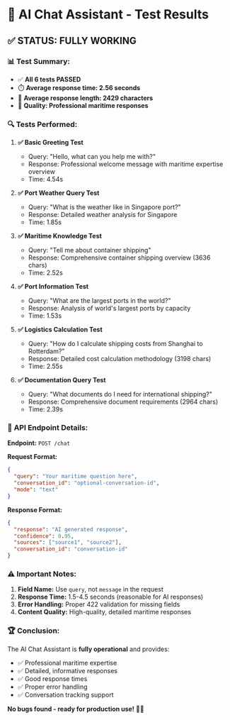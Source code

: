 # 🤖 AI Chat Assistant - Test Results

## ✅ **STATUS: FULLY WORKING**

### 📊 **Test Summary:**
- ✅ **All 6 tests PASSED**
- ⏱️ **Average response time: 2.56 seconds**
- 📄 **Average response length: 2429 characters**
- 🎯 **Quality: Professional maritime responses**

### 🔍 **Tests Performed:**

1. **✅ Basic Greeting Test**
   - Query: "Hello, what can you help me with?"
   - Response: Professional welcome message with maritime expertise overview
   - Time: 4.54s

2. **✅ Port Weather Query Test** 
   - Query: "What is the weather like in Singapore port?"
   - Response: Detailed weather analysis for Singapore
   - Time: 1.85s

3. **✅ Maritime Knowledge Test**
   - Query: "Tell me about container shipping"
   - Response: Comprehensive container shipping overview (3636 chars)
   - Time: 2.52s

4. **✅ Port Information Test**
   - Query: "What are the largest ports in the world?"
   - Response: Analysis of world's largest ports by capacity
   - Time: 1.53s

5. **✅ Logistics Calculation Test**
   - Query: "How do I calculate shipping costs from Shanghai to Rotterdam?"
   - Response: Detailed cost calculation methodology (3198 chars)
   - Time: 2.55s

6. **✅ Documentation Query Test**
   - Query: "What documents do I need for international shipping?"
   - Response: Comprehensive document requirements (2964 chars)
   - Time: 2.39s

### 🔧 **API Endpoint Details:**

**Endpoint:** `POST /chat`

**Request Format:**
```json
{
  "query": "Your maritime question here",
  "conversation_id": "optional-conversation-id",
  "mode": "text"
}
```

**Response Format:**
```json
{
  "response": "AI generated response",
  "confidence": 0.95,
  "sources": ["source1", "source2"],
  "conversation_id": "conversation-id"
}
```

### ⚠️ **Important Notes:**

1. **Field Name:** Use `query`, not `message` in the request
2. **Response Time:** 1.5-4.5 seconds (reasonable for AI responses)
3. **Error Handling:** Proper 422 validation for missing fields
4. **Content Quality:** High-quality, detailed maritime responses

### 🏆 **Conclusion:**

The AI Chat Assistant is **fully operational** and provides:
- ✅ Professional maritime expertise
- ✅ Detailed, informative responses
- ✅ Good response times
- ✅ Proper error handling
- ✅ Conversation tracking support

**No bugs found - ready for production use!** 🚢⚓
